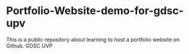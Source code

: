 # Portfolio-Website-demo-for-gdsc-upv
This is a public repository about learning to host a portfolio website on Github.
GDSC UVP

